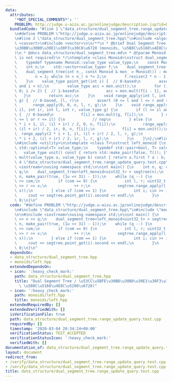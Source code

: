 ```yaml
---
data:
  attributes:
    '*NOT_SPECIAL_COMMENTS*': ''
    PROBLEM: http://judge.u-aizu.ac.jp/onlinejudge/description.jsp?id=DSL_2_D
  bundledCode: "#line 1 \"data_structure/dual_segment_tree.range_update_query.test.cpp\"\
    \n#define PROBLEM \"http://judge.u-aizu.ac.jp/onlinejudge/description.jsp?id=DSL_2_D\"\
    \n#line 2 \"data_structure/dual_segment_tree.hpp\"\n#include <algorithm>\n#include\
    \ <cassert>\n#include <vector>\n\n/**\n * @brief Dual Segment Tree / \u53CC\u5BFE\
    \u30BB\u30B0\u30E1\u30F3\u30C8\u6728 (monoids, \u5B8C\u5168\u4E8C\u5206\u6728\
    )\n * @docs data_structure/dual_segment_tree.md\n * @tparam Monoid (commutativity\
    \ is not required)\n */\ntemplate <class Monoid>\nstruct dual_segment_tree {\n\
    \    typedef typename Monoid::value_type value_type;\n    const Monoid mon;\n\
    \    int n;\n    std::vector<value_type> f;\n    dual_segment_tree() = default;\n\
    \    dual_segment_tree(int n_, const Monoid & mon_ = Monoid()) : mon(mon_) {\n\
    \        n = 1; while (n < n_) n *= 2;\n        f.resize(2 * n - 1, mon.unit());\n\
    \    }\n    value_type point_get(int i) {  // 0-based\n        assert (0 <= i\
    \ and i < n);\n        value_type acc = mon.unit();\n        for (i += n; i >\
    \ 0; i /= 2) {  // 1-based\n            acc = mon.mult(f[i - 1], acc);\n     \
    \   }\n        return acc;\n    }\n    void range_apply(int l, int r, value_type\
    \ g) {  // 0-based, [l, r)\n        assert (0 <= l and l <= r and r <= n);\n \
    \       range_apply(0, 0, n, l, r, g);\n    }\n    void range_apply(int i, int\
    \ il, int ir, int l, int r, value_type g) {\n        if (l <= il and ir <= r)\
    \ {  // 0-based\n            f[i] = mon.mult(g, f[i]);\n        } else if (ir\
    \ <= l or r <= il) {\n            // nop\n        } else {\n            range_apply(2\
    \ * i + 1, il, (il + ir) / 2, 0, n, f[i]);\n            range_apply(2 * i + 2,\
    \ (il + ir) / 2, ir, 0, n, f[i]);\n            f[i] = mon.unit();\n          \
    \  range_apply(2 * i + 1, il, (il + ir) / 2, l, r, g);\n            range_apply(2\
    \ * i + 2, (il + ir) / 2, ir, l, r, g);\n        }\n    }\n};\n#line 2 \"monoids/left.hpp\"\
    \n#include <utility>\n\ntemplate <class T>\nstruct left_monoid {\n    // typedef\
    \ std::optional<T> value_type;\n    typedef std::pair<bool, T> value_type;\n \
    \   value_type unit() const { return std::make_pair(false, T()); }\n    value_type\
    \ mult(value_type a, value_type b) const { return a.first ? a : b; }\n};\n#line\
    \ 4 \"data_structure/dual_segment_tree.range_update_query.test.cpp\"\n\n#include\
    \ <iostream>\nusing namespace std;\n\nint main() {\n    int n, q; cin >> n >>\
    \ q;\n    dual_segment_tree<left_monoid<uint32_t> > segtree(n);\n    segtree.range_apply(0,\
    \ n, make_pair(true, (1u << 31) - 1));\n    while (q --) {\n        int com; cin\
    \ >> com;\n        if (com == 0) {\n            int l, r; uint32_t x; cin >> l\
    \ >> r >> x;\n            ++ r;\n            segtree.range_apply(l, r, make_pair(true,\
    \ x));\n        } else if (com == 1) {\n            int i; cin >> i;\n       \
    \     cout << segtree.point_get(i).second << endl;\n        }\n    }\n    return\
    \ 0;\n}\n"
  code: "#define PROBLEM \"http://judge.u-aizu.ac.jp/onlinejudge/description.jsp?id=DSL_2_D\"\
    \n#include \"data_structure/dual_segment_tree.hpp\"\n#include \"monoids/left.hpp\"\
    \n\n#include <iostream>\nusing namespace std;\n\nint main() {\n    int n, q; cin\
    \ >> n >> q;\n    dual_segment_tree<left_monoid<uint32_t> > segtree(n);\n    segtree.range_apply(0,\
    \ n, make_pair(true, (1u << 31) - 1));\n    while (q --) {\n        int com; cin\
    \ >> com;\n        if (com == 0) {\n            int l, r; uint32_t x; cin >> l\
    \ >> r >> x;\n            ++ r;\n            segtree.range_apply(l, r, make_pair(true,\
    \ x));\n        } else if (com == 1) {\n            int i; cin >> i;\n       \
    \     cout << segtree.point_get(i).second << endl;\n        }\n    }\n    return\
    \ 0;\n}\n"
  dependsOn:
  - data_structure/dual_segment_tree.hpp
  - monoids/left.hpp
  extendedDependsOn:
  - icon: ':heavy_check_mark:'
    path: data_structure/dual_segment_tree.hpp
    title: "Dual Segment Tree / \u53CC\u5BFE\u30BB\u30B0\u30E1\u30F3\u30C8\u6728 (monoids,\
      \ \u5B8C\u5168\u4E8C\u5206\u6728)"
  - icon: ':heavy_check_mark:'
    path: monoids/left.hpp
    title: monoids/left.hpp
  extendedRequiredBy: []
  extendedVerifiedWith: []
  isVerificationFile: true
  path: data_structure/dual_segment_tree.range_update_query.test.cpp
  requiredBy: []
  timestamp: '2020-03-04 20:34:24+09:00'
  verificationStatus: TEST_ACCEPTED
  verificationStatusIcon: ':heavy_check_mark:'
  verifiedWith: []
documentation_of: data_structure/dual_segment_tree.range_update_query.test.cpp
layout: document
redirect_from:
- /verify/data_structure/dual_segment_tree.range_update_query.test.cpp
- /verify/data_structure/dual_segment_tree.range_update_query.test.cpp.html
title: data_structure/dual_segment_tree.range_update_query.test.cpp
---
```

